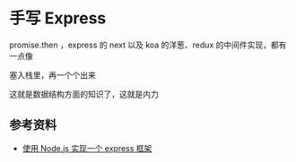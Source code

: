 # 手写 Express

promise.then ，express 的 next 以及 koa 的洋葱、redux 的中间件实现，都有一点像

塞入栈里，再一个个出来

这就是数据结构方面的知识了，这就是内力



## 参考资料

-   [使用 Node.js 实现一个 express 框架](https://segmentfault.com/a/1190000023498413)
